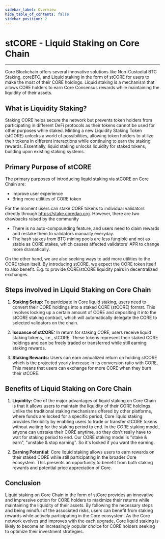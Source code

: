 ```yaml
---
sidebar_label: Overview
hide_table_of_contents: false
sidebar_position: 2
---
```



# stCORE - Liquid Staking on Core Chain
---

Core Blockchain offers several innovative solutions like Non-Custodial BTC Staking, coreBTC, and Liquid staking in the form of stCORE for users to make the most of their CORE holdings. Liquid staking is a mechanism that allows CORE holders to earn Core Consensus rewards while maintaining the liquidity of their assets. 

## What is Liquidity Staking?
Staking CORE helps secure the network but prevents token holders from participating in different DeFi protocols as their tokens cannot be used for other purposes while staked. Minting a new Liquidity Staking Token (stCORE) unlocks a world of possibilities, allowing token holders to utilize their tokens in different interactions while continuing to earn the staking rewards. Essentially, liquid staking unlocks liquidity for staked tokens, building upon existing staking systems.

## Primary Purpose of stCORE 
The primary purposes of introducing liquid staking via stCORE on Core Chain are:

* Improve user experience
* Bring more utilities of CORE token

For the moment users can stake CORE tokens to individual validators directly through https://stake.coredao.org. However, there are two drawbacks raised by the community

* There is no auto-compounding feature, and users need to claim rewards and restake them to validators manually everyday. 
* The hash stakes from BTC mining pools are less fungible and not as stable as CORE stakes, which causes affected validators’ APR to change more dramatically.

On the other hand, we are also seeking ways to add more utilities to the CORE token itself. By introducing stCORE, we expect the CORE token itself to also benefit. E.g. to provide CORE/stCORE liquidity pairs in decentralized exchanges. 

## Steps involved in Liquid Staking on Core Chain

1. **Staking Setup:** To participate in Core liquid staking, users need to convert their CORE holdings into a staked CORE (stCORE) format. This involves locking up a certain amount of CORE and depositing it into the stCORE staking contract, which will automatically delegate the CORE to selected validators on the chain.

2. **Issuance of stCORE:** In return for staking CORE, users receive liquid staking tokens,, i.e., stCORE. These tokens represent their staked CORE holdings and can be freely traded or transferred while still earning staking rewards.

3. **Staking Rewards:** Users can earn annualized return on holding stCORE which is the projected yearly increase in its conversion ratio with CORE. This means that users can exchange for more CORE when they burn their stCORE.

## Benefits of Liquid Staking on Core Chain
1. **Liquidity:** One of the major advantages of liquid staking on Core Chain is that it allows users to maintain the liquidity of their CORE holdings. Unlike the traditional staking mechanisms offered by other platforms, where funds are locked for a specific period, Core liquid staking provides flexibility by enabling users to trade or transfer stCORE tokens without waiting for the staking period to end. In the CORE staking model, anyone can unstake their CORE anytime, so they don't really have to wait for staking period to end. Our CORE staking model is "stake & earn", "unstake & stop earning". So it's locked if you want the earning.

2. **Earning Potential:** Core liquid staking allows users to earn rewards on their staked CORE while still participating in the broader Core ecosystem. This presents an opportunity to benefit from both staking rewards and potential price appreciation of Core.

## Conclusion

Liquid staking on Core Chain in the form of stCore provides an innovative and impressive option for CORE holders to maximize their returns while maintaining the liquidity of their assets. By following the necessary steps and being mindful of the associated risks, users can benefit from staking rewards while actively participating in the Core ecosystem. As the Core network evolves and improves with the each upgrade, Core liquid staking is likely to become an increasingly popular choice for CORE holders seeking to optimize their investment strategies.